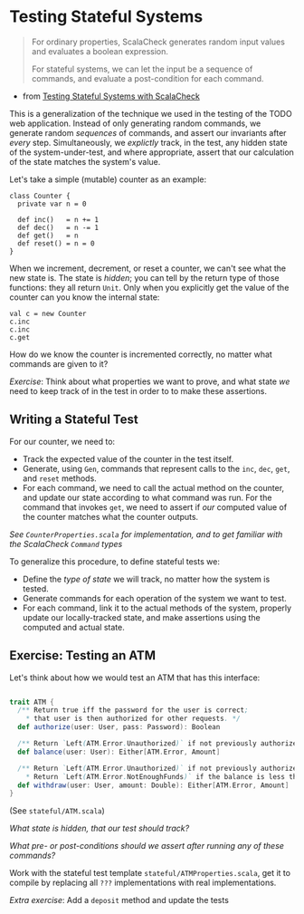 # Testing Stateful Systems

> For ordinary properties, ScalaCheck generates random input values and evaluates a boolean expression.
>
> For stateful systems, we can let the input be a sequence of commands, and evaluate a post-condition for each command.

- from [Testing Stateful Systems with ScalaCheck](http://scalacheck.org/files/scaladays2014/)

This is a generalization of the technique we used in the testing of the TODO web application.
Instead of only generating random commands, we generate random *sequences* of commands, and
assert our invariants after *every* step. Simultaneously, we *explictly* track, in the test,
any hidden state of the system-under-test, and where appropriate, assert that our calculation
of the state matches the system's value.

Let's take a simple (mutable) counter as an example:

```tut:book
class Counter {
  private var n = 0

  def inc()   = n += 1
  def dec()   = n -= 1
  def get()   = n
  def reset() = n = 0
}
```

When we increment, decrement, or reset a counter, we can't see what the new state is. The state
is *hidden*; you can tell by the return type of those functions: they all return `Unit`. Only when
you explicitly get the value of the counter can you know the internal state:

```tut:book
val c = new Counter
c.inc
c.inc
c.get
```

How do we know the counter is incremented correctly, no matter what commands are given to it?

*Exercise*: Think about what properties we want to prove, and what state *we* need to keep track of in the test
in order to to make these assertions.

## Writing a Stateful Test

For our counter, we need to:

* Track the expected value of the counter in the test itself.
* Generate, using `Gen`, commands that represent calls to the `inc`, `dec`, `get`, and `reset` methods.
* For each command, we need to call the actual method on the counter, and update our state according to what command was run. For the command that invokes `get`, we need to assert if *our* computed value of the counter matches what the counter outputs.

*See `CounterProperties.scala` for implementation, and to get familiar with the ScalaCheck `Command` types*

To generalize this procedure, to define stateful tests we:

* Define the *type of state* we will track, no matter how the system is tested.
* Generate commands for each operation of the system we want to test.
* For each command, link it to the actual methods of the system, properly update our locally-tracked state, and make assertions using the computed and actual state.

## Exercise: Testing an ATM

Let's think about how we would test an ATM that has this interface:

```scala

trait ATM {
  /** Return true iff the password for the user is correct;
    * that user is then authorized for other requests. */
  def authorize(user: User, pass: Password): Boolean

  /** Return `Left(ATM.Error.Unauthorized)` if not previously authorized. */
  def balance(user: User): Either[ATM.Error, Amount]

  /** Return `Left(ATM.Error.Unauthorized)` if not previously authorized.
    * Return `Left(ATM.Error.NotEnoughFunds)` if the balance is less than 0. */
  def withdraw(user: User, amount: Double): Either[ATM.Error, Amount]
}
```

(See `stateful/ATM.scala`)

*What state is hidden, that our test should track?*

*What pre- or post-conditions should we assert after running any of these commands?*

Work with the stateful test template `stateful/ATMProperties.scala`, get it to compile
by replacing all `???` implementations with real implementations.

*Extra exercise*: Add a `deposit` method and update the tests
